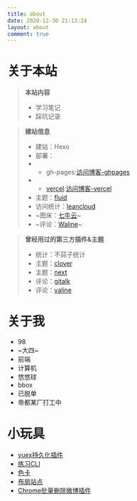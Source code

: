 ```yaml
---
title: about
date: 2020-12-30 21:13:24
layout: about
comment: true
---
```


# 关于本站
>  **本站内容**
> - 学习笔记
> - 踩坑记录

>  **建站信息**
> - 建站：Hexo
> - 部署：
> - - gh-pages:[访问博客-ghpages](https://blog.shuaxinjs.cn)
> - - [vercel](https://vercel.com):[访问博客-vercel](https://blog.shuaxindiary.cn)
> - 主题：[fluid](https://hexo.fluid-dev.com/docs/)
> - 访问统计：[leancloud](https://www.leancloud.cn/)
> - ~图床：[七牛云](https://www.qiniu.com/)~
> - ~评论：[Waline](https://waline.js.org/)~


>  **曾经用过的第三方插件&主题**
> - 统计：不蒜子统计
> - 主题：[clover](https://github.com/esappear/hexo-theme-clover)
> - 主题：[next](http://theme-next.iissnan.com/)
> - 评论：[gitalk](https://github.com/gitalk/gitalk)
> - 评论：[valine](https://valine.js.org/)



# 关于我

- 98
- ~大四~
- 前端
- 计算机
- 悠悠球
- bbox
- 已脱单
- 帝都某厂打工中

# 小玩具

- [vuex持久化插件](https://github.com/SHUAXINDIARY/cacheState)
- [练习CLI](https://github.com/SHUAXINDIARY/demo-cli)
- [色卡](https://github.com/SHUAXINDIARY/colorGuide)
- [布局站点](https://layout-sigma.vercel.app/)
- [Chrome批量删除微博插件](https://github.com/SHUAXINDIARY/Weibo-plugin)